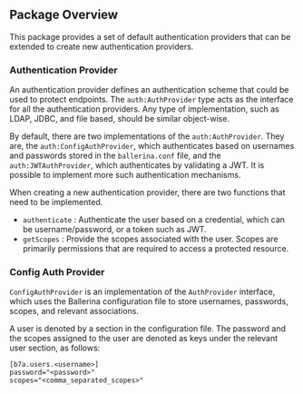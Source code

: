 ## Package Overview

This package provides a set of default authentication providers that can be extended to create new authentication providers. 

### Authentication Provider

An authentication provider defines an authentication scheme that could be used to protect endpoints. The `auth:AuthProvider` type acts as the interface for all the authentication providers. Any type of implementation, such as LDAP, JDBC, and file based, should be similar object-wise. 

By default, there are two implementations of the `auth:AuthProvider`. They are, the `auth:ConfigAuthProvider`, which authenticates based on usernames and passwords stored in the `ballerina.conf` file, and the `auth:JWTAuthProvider`, which authenticates by validating a JWT. It is possible to implement more such authentication mechanisms.

When creating a new authentication provider, there are two functions that need to be implemented. 
- `authenticate` : Authenticate the user based on a credential, which can be username/password, or a token such as JWT.
- `getScopes` : Provide the scopes associated with the user. Scopes are primarily permissions that are required to access a protected resource. 

### Config Auth Provider

`ConfigAuthProvider` is an implementation of the `AuthProvider` interface, which uses the Ballerina configuration file
 to store usernames, passwords, scopes, and relevant associations.

A user is denoted by a section in the configuration file. The password and the scopes assigned to the user are denoted
 as keys under the relevant user section, as follows:

 ```
 [b7a.users.<username>]
 password="<password>"
 scopes="<comma_separated_scopes>"
 ```
